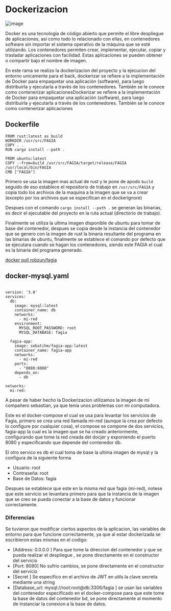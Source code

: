 # Dockerizacion


![image](https://www.ionos.mx/digitalguide/fileadmin/DigitalGuide/Screenshots_2023/docker-run-whalesay-boo-english.png)


Docker es una tecnología de código abierto que permite el libre despliegue de aplicaciones, así como todo lo relacionado con ellas, en contenedores software sin importar el sistema operativo de la máquina que se esté utilizando. Los contenedores permiten crear, implementar, ejecutar, copiar y trasladar aplicaciones con facilidad. Estas aplicaciones se pueden obtener o compartir bajo el nombre de imagen. 

En este rama se realizo la dockerizacion del proyecto y la ejecucion del entorno unicamente para el back, dockerizar se refiere a la implementación de Docker para empaquetar una aplicación (software), para luego distribuirla y ejecutarla a través de los contenedores. También se le conoce como contenerizar aplicacionesDockerizar se refiere a la implementación de Docker para empaquetar una aplicación (software), para luego distribuirla y ejecutarla a través de los contenedores. También se le conoce como contenerizar aplicaciones


## Dockerfile
```
FROM rust:latest as build
WORKDIR /usr/src/FAGIA
COPY . .
RUN cargo install --path .

FROM ubuntu:latest
COPY --from=build /usr/src/FAGIA/target/release/FAGIA /usr/local/bin/FAGIA
CMD ["FAGIA"]
```

Primero se usa la imagen mas actual de rust y le pone de apodo `build` seguido de eso establece el repositorio de trabajo en `/usr/src/FAGIA`  y copia todo los archivos de la maquina a la imagen que se va a crear (excepto por los archivos que se especifican en el dockerignore)

Despues con el comando `cargo install --path .` se generan las binarias, es decir el ejecutable del proyecto en la ruta actual (directorio de trabajo).

Finalmente se utiliza la ultima imagen disponible de ubuntu para tomar de base del contenedor, despues se copia desde la instancia del contenedor que se genero con la imagen de rust la binaria resultante del programa en las binarias de ubuntu, finalmente se establece el comando por defecto que se ejecutara cuando se hagan los contenedores, siendo este FAGIA el cual es la binaria del programa generado.

[docker pull robzun/fagia](https://hub.docker.com/r/robzun/fagia)


## docker-mysql.yaml
```

version: '3.8'
services:
  db:
    image: mysql:latest
    container_name: db
    networks:
      - mi-red
    environment:
      MYSQL_ROOT_PASSWORD: root
      MYSQL_DATABASE: fagia

  fagia-app:
    image: sebatihm/fagia-app:latest
    container_name: fagia-app
    networks:
      - mi-red
    ports:
      - "8080:8080"
    depends_on:
      - db

networks:
  mi-red:
```
A pesar de haber hecho la Dockerizacion utilizamos la imagen de mi compañero sebastian, ya que tenia unos problemas con mi computadora.


Este es el docker-compose el cual se usa para levantar los servicios de Fagia, primero se crea una red llamada mi-red (aunque la crea por defecto lo configure por cualquier cosa), el compose se compone de dos servicios, fagia-app la cual es la imagen que se ha creado anteriormente, configurando que tome la red creada del docjer y exponiendo el puerto 8080 y especificando que depende del contenedor db.

El otro servico es db el cual toma de base la ultima imagen de mysql y la configura de la siguiente forma
- Usuario: root
- Contraseña: root
- Base de Datos: fagia

Despues se establece que este en la misma red que fagia (mi-red), notese que este servicio se levantara primero para que la instancia de la imagen que se creo se pueda conectar a la base de datos y funcionar correctamente.

### Diferencias
Se tuvieron que modificar ciertos aspectos de la aplicacion, las variables de entorno para que funcione correctamente, ya que al estar dockerizada se escribieron estas mismas en el codigo:
- [Address: 0.0.0.0 ] Para que tome la direccion del contenedor y que se pueda realizar el despliegue , se pone directamente en el constructor del servicio
- [Port: 8080] No sufrio cambios, se pone directamente en el constructor del servicio
- [Secret ] Se especifico en el archivo de JWT en utils la clave secreta mediante una string
- [Database_url: mysql://root:root@db:3306/fagia ] se usan las variables del contenedor especificado en el docker-compose para que este tome la base de datos del contenedor bd, se pone directamente al momento de instanciar la conexion a la base de datos.
